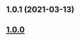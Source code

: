 ## 1.0.1 (2021-03-13)



## [1.0.0](https://github.com/ElMassimo/js_from_routes/tree/redaxios%401.0.0)
